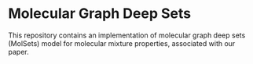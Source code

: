 # Molecular Graph Deep Sets
This repository contains an implementation of molecular graph deep sets (MolSets) model for molecular mixture properties, associated with our paper.

